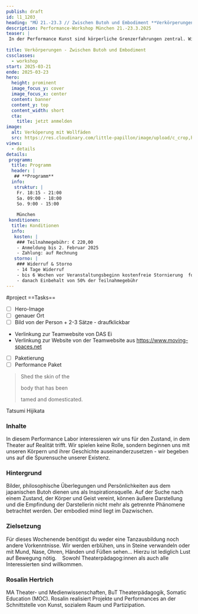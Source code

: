 ```yaml
---
publish: draft
id: l1_1203
heading: "MÜ 21.-23.3 // Zwischen Butoh und Embodiment **Verkörperungen**"
description: Performance-Workshop München 21.-23.3.2025
teaser: |
 In der Performance Kunst sind körperliche Grenzerfahrungen zentral. Wir begeben uns auf die Spurensuche unserer Existenz. Bilder, philosophische Überlegungen und Persönlichkeiten aus dem japanischen Butoh dienen uns als Inspirationsquelle.
 
title: Verkörperungen - Zwischen Butoh und Embodiment 
cssclasses:
  - workshop
start: 2025-03-21
ende: 2025-03-23
hero:
  height: prominent
  image_focus_y: cover
  image_focus_x: center
  content: banner
  content_y: top
  content_width: short
  cta:
    title: jetzt anmelden
image:
  alt: Verköperung mit Wollfäden
  src: https://res.cloudinary.com/little-papillon/image/upload/c_crop,h_1750,w_2450,x_100,y_200/c_scale,h_1400,w_1400/v1676100655/dasei/412_dasei2022_I8A6597_b0seuo.jpg   
views:
  - details
details:
 programm:
  title: Programm
  header: |
   ## **Programm**
  info:
   struktur: |
    Fr. 18:15 - 21:00
    Sa. 09:00 - 18:00
    So. 9:00 - 15:00
    
    München
 konditionen:
  title: Konditionen
  info:
   kosten: |
    ### Teilnahmegebühr: € 220,00
    - Anmeldung bis 2. Februar 2025
    - Zahlung: auf Rechnung
   storno: |
    ### Widerruf & Storno
    - 14 Tage Widerruf
    - bis 6 Wochen vor Veranstaltungsbeginn kostenfreie Stornierung  formlos schriftlich
    - danach Einbehalt von 50% der Teilnahmegebühr
---
```


#project
==Tasks==
- [ ] Hero-Image
- [ ] genauer Ort
- [ ] Bild von der Person + 2-3 Sätze - draufklickbar
 - Verlinkung zur Teamwebsite von DAS Ei 
 - Verlinkung zur Website von der Teamwebsite aus https://www.moving-spaces.net
- [ ] Paketierung
- [ ] Performance Paket

<!-- PUBLISH-FROM-HERE -->

> Shed the skin of the
> 
> body that has been
> 
> tamed and domesticated.

Tatsumi Hijikata 


### Inhalte
In diesem Performance Labor interessieren wir uns für den Zustand, in dem Theater auf Realität trifft. Wir spielen keine Rolle, sondern beginnen uns mit unseren Körpern und ihrer Geschichte auseinanderzusetzen - wir begeben uns auf die Spurensuche unserer Existenz.  

### Hintergrund
Bilder, philosophische Überlegungen und Persönlichkeiten aus dem japanischen Butoh dienen uns als Inspirationsquelle. Auf der Suche nach einem Zustand, der Körper und Geist vereint, können äußere Darstellung und die Empfindung der Darstellerin nicht mehr als getrennte Phänomene betrachtet werden. Der embodied mind liegt im Dazwischen.   

### Zielsetzung 
Für dieses Wochenende benötigst du weder eine Tanzausbildung noch andere Vorkenntnisse. Wir werden erblühen, uns in Steine verwandeln oder mit Mund, Nase, Ohren, Händen und Füßen sehen... Hierzu ist lediglich Lust auf Bewegung nötig.   
Sowohl Theaterpädagog:innen als auch alle Interessierten sind willkommen.

### Rosalin Hertrich
MA Theater- und Medienwissenschaften, BuT Theaterpädagogik, Somatic Education (MOC). Rosalin realisiert Projekte und Performances an der Schnittstelle von Kunst, sozialem Raum und Partizipation. 
